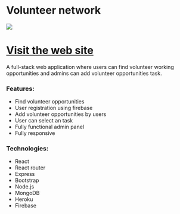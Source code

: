 # Volunteer network
![](https://i.ibb.co/gJ1RVWG/screenshoot.jpg)

# [Visit the web site](https://volunteer-network-fasami.web.app/)

A full-stack web  application  where users can find volunteer working opportunities and admins can add volunteer opportunities task. 

### Features: 
- Find volunteer opportunities 
- User registration using firebase
- Add volunteer opportunities by users
- User can select an task
- Fully functional admin panel 
- Fully responsive

### Technologies:
- React
- React router
- Express 
- Bootstrap
- Node.js
- MongoDB
- Heroku
- Firebase
